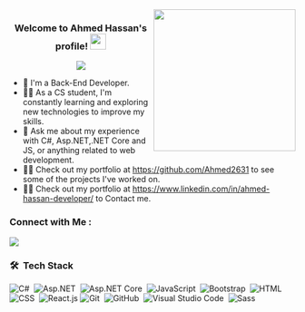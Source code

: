
<img width="250" align="right" src="https://c.tenor.com/_DOBjnGspYAAAAAM/code-coding.gif">

<h3 align="center">
  Welcome to Ahmed Hassan's profile!
  <img src="https://media.giphy.com/media/hvRJCLFzcasrR4ia7z/giphy.gif" width="28">
</h3>

<!-- Typing SVG by DenverCoder1 - https://github.com/DenverCoder1/readme-typing-svg -->
<p align="center">
  <a href="https://github.com/DenverCoder1/readme-typing-svg"><img src="https://readme-typing-svg.herokuapp.com/?lines=Back-end%20developer;Always%20learning%20new%20things&font=Fira%20Code&center=true&width=440&height=45&color=f75c7e&vCenter=true&size=22"></a>
</p> 

- 🏢 I'm a Back-End Developer.
- 👨‍💻 As a CS student, I'm constantly learning and exploring new technologies to improve my skills.
- 💬 Ask me about my experience with C#, Asp.NET,.NET Core and JS, or anything related to web development.
- 👨‍💻 Check out my portfolio at https://github.com/Ahmed2631 to see some of the projects I've worked on.
- 👨‍💻 Check out my portfolio at  https://www.linkedin.com/in/ahmed-hassan-developer/ to Contact me.


### Connect with Me :

<a href="https://www.linkedin.com/in/ahmed-hassan-developer/" target="_blank"><img src="https://img.shields.io/badge/-Ahmed%20Hassan-0077B5?style=for-the-badge&logo=Linkedin&logoColor=white"/></a>
### 🛠 &nbsp;Tech Stack
![C#](https://img.shields.io/badge/-CSharp-05122A?style=flat&logo=CSharp)&nbsp;
![Asp.NET](https://img.shields.io/badge/-Asp.NET-05122A?style=flat&logo=Asp.Net)&nbsp;
![Asp.NET Core](https://img.shields.io/badge/-Asp.NETCore-05122A?style=flat&logo=Asp.Net)&nbsp;
![JavaScript](https://img.shields.io/badge/-JavaScript-05122A?style=flat&logo=javascript)&nbsp;
![Bootstrap](https://img.shields.io/badge/-Bootstrap-05122A?style=flat&logo=bootstrap&logoColor=563D7C)&nbsp;
![HTML](https://img.shields.io/badge/-HTML-05122A?style=flat&logo=HTML5)&nbsp;
![CSS](https://img.shields.io/badge/-CSS-05122A?style=flat&logo=CSS3&logoColor=1572B6)&nbsp;
![React.js](https://img.shields.io/badge/-React-05122A?style=flat&logo=react)
![Git](https://img.shields.io/badge/-Git-05122A?style=flat&logo=git)&nbsp;
![GitHub](https://img.shields.io/badge/-GitHub-05122A?style=flat&logo=github)&nbsp;
![Visual Studio Code](https://img.shields.io/badge/-Visual%20Studio%20Code-05122A?style=flat&logo=visual-studio-code&logoColor=007ACC)&nbsp;
![Sass](https://img.shields.io/badge/-Sass-05122A?style=flat&logo=sass)&nbsp;






